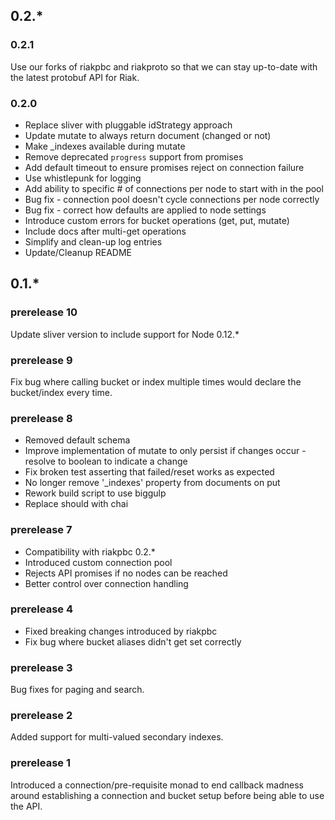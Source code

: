 ## 0.2.*

### 0.2.1
Use our forks of riakpbc and riakproto so that we can stay up-to-date with the latest protobuf API for Riak.

### 0.2.0

 * Replace sliver with pluggable idStrategy approach
 * Update mutate to always return document (changed or not)
 * Make _indexes available during mutate
 * Remove deprecated `progress` support from promises
 * Add default timeout to ensure promises reject on connection failure
 * Use whistlepunk for logging
 * Add ability to specific # of connections per node to start with in the pool
 * Bug fix - connection pool doesn't cycle connections per node correctly
 * Bug fix - correct how defaults are applied to node settings
 * Introduce custom errors for bucket operations (get, put, mutate)
 * Include docs after multi-get operations
 * Simplify and clean-up log entries
 * Update/Cleanup README

## 0.1.*

### prerelease 10
Update sliver version to include support for Node 0.12.*

### prerelease 9
Fix bug where calling bucket or index multiple times would declare the bucket/index every time.

### prerelease 8

 * Removed default schema
 * Improve implementation of mutate to only persist if changes occur - resolve to boolean to indicate a change
 * Fix broken test asserting that failed/reset works as expected
 * No longer remove '_indexes' property from documents on put
 * Rework build script to use biggulp
 * Replace should with chai

### prerelease 7

 * Compatibility with riakpbc 0.2.*
 * Introduced custom connection pool
 * Rejects API promises if no nodes can be reached
 * Better control over connection handling

### prerelease 4

 * Fixed breaking changes introduced by riakpbc
 * Fix bug where bucket aliases didn't get set correctly

### prerelease 3
Bug fixes for paging and search.

### prerelease 2
Added support for multi-valued secondary indexes.

### prerelease 1
Introduced a connection/pre-requisite monad to end callback madness around establishing a connection and bucket setup before being able to use the API.
